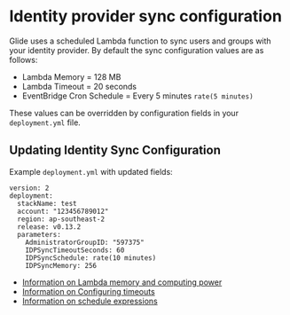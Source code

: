 # Identity provider sync configuration

Glide uses a scheduled Lambda function to sync users and groups with your identity provider. By default the sync configuration values are as follows:

- Lambda Memory = 128 MB
- Lambda Timeout = 20 seconds
- EventBridge Cron Schedule = Every 5 minutes `rate(5 minutes)`

These values can be overridden by configuration fields in your `deployment.yml` file.

## Updating Identity Sync Configuration

Example `deployment.yml` with updated fields:

```
version: 2
deployment:
  stackName: test
  account: "123456789012"
  region: ap-southeast-2
  release: v0.13.2
  parameters:
    AdministratorGroupID: "597375"
    IDPSyncTimeoutSeconds: 60
    IDPSyncSchedule: rate(10 minutes)
    IDPSyncMemory: 256

```

- [Information on Lambda memory and computing power](https://docs.aws.amazon.com/lambda/latest/operatorguide/computing-power.html)
- [Information on Configuring timeouts](https://docs.aws.amazon.com/lambda/latest/dg/configuration-function-common.html#configuration-timeout-console)
- [Information on schedule expressions](https://docs.aws.amazon.com/AmazonCloudWatch/latest/events/ScheduledEvents.html)
